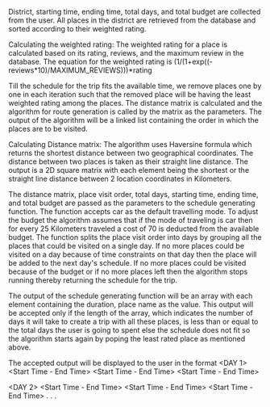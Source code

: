 District, starting time, ending time, total days, and total budget are collected from the user. All places in the district are retrieved from the database and sorted according to their weighted rating.

Calculating the weighted rating:
    The weighted rating for a place is calculated based on its rating, reviews, and the maximum review in the database. The equation for the weighted rating is 
    (1/(1+exp((-reviews*10)/MAXIMUM_REVIEWS)))*rating
    
Till the schedule for the trip fits the available time, we remove places one by one in each iteration such that the removed place will be having the least weighted rating among the places. The distance matrix is calculated and the algorithm for route generation is called by the matrix as the parameters. The output of the algorithm will be a linked list containing the order in which the places are to be visited.

Calculating Distance matrix:
    The algorithm uses Haversine formula which returns the shortest distance between two geographical coordinates. The distance between two places is taken as their straight line distance.
    The output is a 2D square matrix with each element being the shortest or the straight line distance between 2 location coordinates in Kilometers.
    
    
 The distance matrix, place visit order, total days, starting time, ending time, and total budget are passed as the parameters to the schedule generating function. The function accepts car as the default travelling mode. To adjust the budget the algorithm assumes that if the mode of traveling is car then for every 25 Kilometers traveled a cost of 70 is deducted from the available budget. The function splits the place visit order into days by grouping all the places that could be visited on a single day. If no more places could be visited on a day because of time constraints on that day then the place will be added to the next day's schedule. If no more places could be visited because of the budget or if no more places left then the algorithm stops running thereby returning the schedule for the trip. 
 
The output of the schedule generating function will be an array with each element containing the duration, place name as the value. This output will be accepted only if the length of the array, which indicates the number of days it will take to create a trip with all these places, is less than or equal to the total days the user is going to spent else the schedule does not fit so the algorithm starts again by poping the least rated place as mentioned above.

The accepted output will be displayed to the user in the format
<DAY 1>
<Start Time - End Time> <Place Name>
<Start Time - End Time> <Place Name>
<Start Time - End Time> <Place Name>

<DAY 2>
<Start Time - End Time> <Place Name>
<Start Time - End Time> <Place Name>
<Start Time - End Time> <Place Name>
.
.
.



